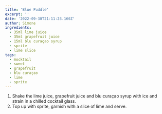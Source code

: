 ```yaml
---
title: 'Blue Puddle'
excerpt: ''
date: '2022-09-30T21:11:23.166Z'
author: Simone
ingredients:
  - 35ml lime juice
  - 35ml grapefruit juice
  - 15ml blu curaçao syrup
  - sprite
  - lime slice
tags:
  - mocktail
  - sweet
  - grapefruit
  - blu curaçao
  - lime
  - sprite
---
```


1. Shake the lime juice, grapefruit juice and blu curaçao syrup with ice and strain in a chilled cocktail glass.
1. Top up with sprite, garnish with a slice of lime and serve.
